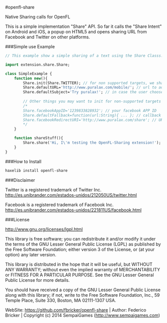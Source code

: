 #openfl-share

Native Sharing calls for OpenFL

This is a simple implementation "Share" API. So far it calls the "Share Intent" on Android and iOS, a popup on HTML5 and opens sharing URL from Facebook and Twitter on other platforms.

###Simple use Example

```haxe
// This example show a simple sharing of a text using the Share Classs.

import extension.share.Share;

class SimpleExample {
	function new(){
		Share.init(Share.TWITTER); // for non supported targets, we share on Twitter (you can also use Share.FACEBOOK)
		Share.defaultURL='http://www.puralax.com/mobile/'; // url to add at the end of each share
		Share.defaultSubject='Try puralax!'; // in case the user choose to share over email, set the subject.
		
		// Other things you may want to init for non-supported targets
		/*
		Share.facebookAppID='1239833828932'; // your facebook APP ID
		Share.defaultFallback=function(url:String){ ... }; // callback function (in case you want to open the share URL yourself).
		Share.facebookRedirectURI='http://www.puralax.com/share'; // URL to go after sharing on facebook.
		*/
	}

	function shareStuff(){
		Share.share('Hi, I\'m testing the OpenFL-Sharing extension!');
	}
}

```

###How to Install

```bash
haxelib install openfl-share
```

###Disclaimer

Twitter is a registered trademark of Twitter Inc.
http://es.unibrander.com/estados-unidos/212050US/twitter.html

Facebook is a registered trademark of Facebook Inc.
http://es.unibrander.com/estados-unidos/221811US/facebook.html

###License

http://www.gnu.org/licenses/lgpl.html

This library is free software; you can redistribute it and/or
modify it under the terms of the GNU Lesser General Public
License (LGPL) as published by the Free Software Foundation; either
version 3 of the License, or (at your option) any later version.
  
This library is distributed in the hope that it will be useful,
but WITHOUT ANY WARRANTY; without even the implied warranty of
MERCHANTABILITY or FITNESS FOR A PARTICULAR PURPOSE. See the GNU
Lesser General Public License for more details.
  
You should have received a copy of the GNU Lesser General Public
License along with this library; if not, write to the Free Software
Foundation, Inc., 59 Temple Place, Suite 330, Boston, MA 02111-1307 USA.


WebSite: https://github.com/fbricker/openfl-share | Author: Federico Bricker | Copyright (c) 2014 SempaiGames (http://www.sempaigames.com)
